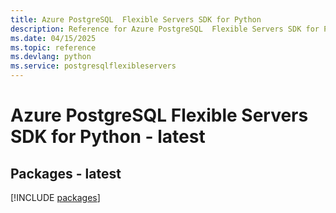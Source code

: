 ```yaml
---
title: Azure PostgreSQL  Flexible Servers SDK for Python
description: Reference for Azure PostgreSQL  Flexible Servers SDK for Python
ms.date: 04/15/2025
ms.topic: reference
ms.devlang: python
ms.service: postgresqlflexibleservers
---
```

# Azure PostgreSQL  Flexible Servers SDK for Python - latest
## Packages - latest
[!INCLUDE [packages](postgresql--flexible-servers-index.md)]